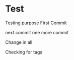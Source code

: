 # Test
Testing purpose
First Commit

next commit
one more commit

Change in all 

Checking for tags
